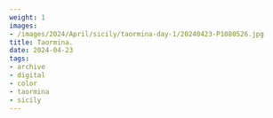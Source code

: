 ```yaml
---
weight: 1
images:
- /images/2024/April/sicily/taormina-day-1/20240423-P1080526.jpg
title: Taormina.
date: 2024-04-23
tags:
- archive
- digital
- color
- taormina
- sicily
---
```


